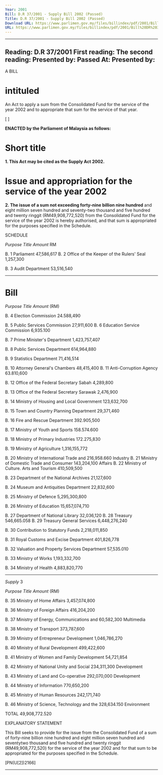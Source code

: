 ```yaml
---
Year: 2001
Bill: D.R 37/2001 - Supply Bill 2002 (Passed)
Title: D.R 37/2001 - Supply Bill 2002 (Passed)
Download URL: https://www.parlimen.gov.my/files/billindex/pdf/2001/Bill%20DR%2037.pdf
URL: https://www.parlimen.gov.my/files/billindex/pdf/2001/Bill%20DR%2037.pdf
---
```

---
Reading:
D.R 37/2001
First reading:
The second reading:
Presented by:
Passed At:
Presented by:
---

A BILL

# intituled

An Act to apply a sum from the Consolidated Fund for the service
of the year 2002 and to appropriate that sum for the service of that
year.

[ ]

**ENACTED by the Parliament of Malaysia as follows:**

# Short title

**1. This Act may be cited as the Supply Act 2002.**

# Issue and appropriation for the service of the year 2002

**2. The issue of a sum not exceeding forty-nine billion nine hundred**
and eight million seven hundred and seventy-two thousand and
five hundred and twenty ringgit (RM49,908,772,520) from the
Consolidated Fund for the service of the year 2002 is hereby
authorised, and that sum is appropriated for the purposes specified
in the Schedule.

SCHEDULE

_Purpose_ _Title_ _Amount_
RM

B. 1 Parliament 47,586,617
B. 2 Office of the Keeper of the Rulers' Seal 1,257,300

B. 3 Audit Department 53,516,540


-----

# Bill

_Purpose_ _Title_ _Amount_
(RM)

B. 4 Election Commission 24.588,490

B. 5 Public Services Commission 27,911,600
B. 6 Education Service Commission 6,935.100

B. 7 Prime Minister's Department 1,423,757,407

B. 8 Public Services Department 614,964,880

B. 9 Statistics Department 71,416,514

B. 10 Attorney General's Chambers 48,415,400
B. 11 Anti-Corruption Agency 63.810,600

B. 12 Office of the Federal Secretary Sabah 4,289,800

B. 13 Office of the Federal Secretary Sarawak 2,476,900

B. 14 Ministry of Housing and Local Government 123,632,700

B. 15 Town and Country Planning Department 29,371,460

B. 16 Fire and Rescue Department 392.905,500

B. 17 Ministry of Youth and Sports 158.574.600

B. 18 Ministry of Primary Industries 172.275,830

B. 19 Ministry of Agriculture 1,316,155,772

B. 20 Ministry of International Trade and 216,958.660
Industry
B. 21 Ministry of Domestic Trade and Consumer 143,204,100
Affairs
B. 22 Ministry of Culture. Arts and Tourism 410,509,500

B. 23 Department of the National Archives 21,127,600

B. 24 Museum and Antiquities Department 22,832,600

B. 25 Ministry of Defence 5,295,300,800

B. 26 Ministry of Education 15,657,074,710

B. 27 Department of National Library 32,036,120
B. 28 Treasury 546,665.058
B. 29 Treasury General Services 6,448,276,240

B. 30 Contribution to Statutory Funds 2,218,011,850

B. 31 Royal Customs and Excise Department 401,826,778

B. 32 Valuation and Property Services Department 57,535.010

B. 33 Ministry of Works 1,193,332,700

B. 34 Ministry of Health 4,883,820,770


-----

_Supply_ 3

_Purpose_ _Title_ _Amount_
(RM)

B. 35 Ministry of Home Affairs 3,457,074,800

B. 36 Ministry of Foreign Affairs 416,204,200

B. 37 Ministry of Energy, Communications and 60,582,300
Multimedia

B. 38 Ministry of Transport 373,787,600

B. 39 Ministry of Entrepreneur Development 1,046,786,270

B. 40 Ministry of Rural Development 499,422,600

B. 41 Ministry of Women and Family Development 54,721,854

B. 42 Ministry of National Unity and Social 234,311,300
Development

B. 43 Ministry of Land and Co-operative 292,070,000
Development

B. 44 Ministry of Information 770,650,200

B. 45 Ministry of Human Resources 242,171,740

B. 46 Ministry of Science, Technology and the 328,634.150
Environment

TOTAL 49,908,772.520

EXPLANATORY STATEMENT

This Bill seeks to provide for the issue from the Consolidated Fund of a sum
of forty-nine billion nine hundred and eight million seven hundred and seventytwo thousand and five hundred and twenty ringgit (RM49,908,772,520) for the
service of the year 2002 and for that sum to be appropriated for the purposes
specified in the Schedule.

[PN(U[2])2166]


-----

